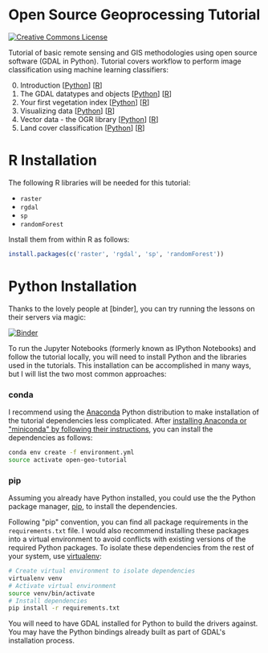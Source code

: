 Open Source Geoprocessing Tutorial
==================================

<a rel="license" href="http://creativecommons.org/licenses/by-sa/4.0/"><img alt="Creative Commons License" style="border-width:0" src="https://i.creativecommons.org/l/by-sa/4.0/80x15.png" /></a><br /><span xmlns:dct="http://purl.org/dc/terms/" property="dct:title"></a>

Tutorial of basic remote sensing and GIS methodologies using open source software (GDAL in Python). Tutorial covers workflow to perform image classification using machine learning classifiers:

0. Introduction [[Python](http://ceholden.github.io/open-geo-tutorial/python/chapter_0_introduction.html)] [[R](http://ceholden.github.io/open-geo-tutorial/R/chapter_0_introduction.html)]
1. The GDAL datatypes and objects [[Python](http://ceholden.github.io/open-geo-tutorial/python/chapter_1_GDALDataset.html)] [[R](http://ceholden.github.io/open-geo-tutorial/R/chapter_1_GDAL.html)]
2. Your first vegetation index [[Python](http://ceholden.github.io/open-geo-tutorial/python/chapter_2_indices.html)] [[R](http://ceholden.github.io/open-geo-tutorial/R/chapter_2_indices.html)]
3. Visualizing data [[Python](http://ceholden.github.io/open-geo-tutorial/python/chapter_3_visualization.html)] [[R](http://ceholden.github.io/open-geo-tutorial/R/chapter_3_visualization.html)]
4. Vector data - the OGR library [[Python](http://ceholden.github.io/open-geo-tutorial/python/chapter_4_vector.html)] [[R](http://ceholden.github.io/open-geo-tutorial/R/chapter_4_vector.html)]
5. Land cover classification [[Python](http://ceholden.github.io/open-geo-tutorial/python/chapter_5_classification.html)] [[R](http://ceholden.github.io/open-geo-tutorial/R/chapter_5_classification.html)]

# R Installation

The following R libraries will be needed for this tutorial:

- `raster`
- `rgdal`
- `sp`
- `randomForest`

Install them from within R as follows:

``` r
install.packages(c('raster', 'rgdal', 'sp', 'randomForest'))
```

# Python Installation

Thanks to the lovely people at [binder], you can try running the lessons on their servers via magic:

[![Binder](http://mybinder.org/badge.svg)](http://mybinder.org/repo/ceholden/open-geo-tutorial)

To run the Jupyter Notebooks (formerly known as IPython Notebooks) and follow the tutorial locally, you will need to install Python and the libraries used in the tutorials. This installation can be accomplished in many ways, but I will list the two most common approaches:

### conda

I recommend using the [Anaconda](http://conda.pydata.org/docs/) Python distribution to make installation of the tutorial dependencies less complicated. After [installing Anaconda or "miniconda" by following their instructions](http://conda.pydata.org/docs/install/quick.html), you can install the dependencies as follows:

``` bash
conda env create -f environment.yml
source activate open-geo-tutorial
```

### pip

Assuming you already have Python installed, you could use the the Python package manager, [pip](https://en.wikipedia.org/wiki/Pip_(package_manager)), to install the dependencies.

Following "pip" convention, you can find all package requirements in the `requirements.txt` file. I would also recommend installing these packages into a virtual environment to avoid conflicts with existing versions of the required Python packages. To isolate these dependencies from the rest of your system, use [virtualenv](https://virtualenv.pypa.io/en/latest/installation.html):

``` bash
# Create virtual environment to isolate dependencies
virtualenv venv
# Activate virtual environment
source venv/bin/activate
# Install dependencies
pip install -r requirements.txt
```

You will need to have GDAL installed for Python to build the drivers against. You may have the Python bindings already built as part of GDAL's installation process.

